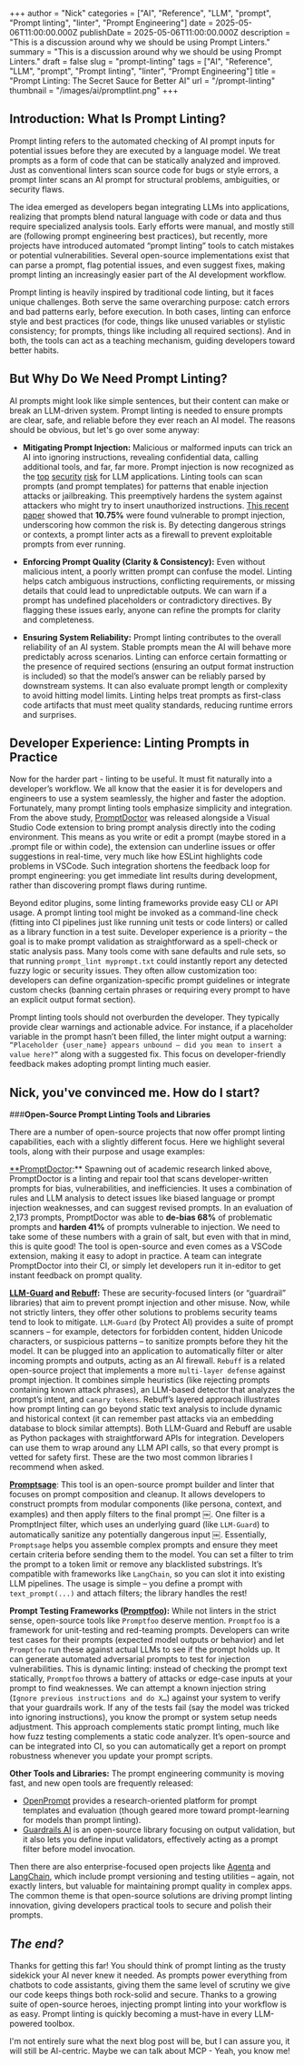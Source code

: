 
+++
author = "Nick"
categories = ["AI", "Reference", "LLM", "prompt", "Prompt linting", "linter", "Prompt Engineering"]
date = 2025-05-06T11:00:00.000Z
publishDate = 2025-05-06T11:00:00.000Z
description = "This is a discussion around why we should be using Prompt Linters."
summary = "This is a discussion around why we should be using Prompt Linters."
draft = false
slug = "prompt-linting"
tags = ["AI", "Reference", "LLM", "prompt", "Prompt linting", "linter", "Prompt Engineering"]
title = "Prompt Linting: The Secret Sauce for Better AI"
url = "/prompt-linting"
thumbnail = "/images/ai/promptlint.png"
+++

## **Introduction: What Is Prompt Linting?**

Prompt linting refers to the automated checking of AI prompt inputs for potential issues before they are executed by a language model. We treat prompts as a form of code that can be statically analyzed and improved. Just as conventional linters scan source code for bugs or style errors, a prompt linter scans an AI prompt for structural problems, ambiguities, or security flaws. 

The idea emerged as developers began integrating LLMs into applications, realizing that prompts blend natural language with code or data and thus require specialized analysis tools. Early efforts were manual, and mostly still are (following prompt engineering best practices), but recently, more projects have introduced automated “prompt linting” tools to catch mistakes or potential vulnerabilities. Several open-source implementations exist that can parse a prompt, flag potential issues, and even suggest fixes, making prompt linting an increasingly easier part of the AI development workflow.

Prompt linting is heavily inspired by traditional code linting, but it faces unique challenges. Both serve the same overarching purpose: catch errors and bad patterns early, before execution. In both cases, linting can enforce style and best practices (for code, things like unused variables or stylistic consistency; for prompts, things like including all required sections). And in both, the tools can act as a teaching mechanism, guiding developers toward better habits.

## **But Why Do We Need Prompt Linting?**

AI prompts might look like simple sentences, but their content can make or break an LLM-driven system. Prompt linting is needed to ensure prompts are clear, safe, and reliable before they ever reach an AI model. The reasons should be obvious, but let's go over some anyway:

- **Mitigating Prompt Injection:** Malicious or malformed inputs can trick an AI into ignoring instructions, revealing confidential data, calling additional tools, and far, far more. Prompt injection is now recognized as the [top](https://owasp.org/www-project-top-10-for-large-language-model-applications/) [security](https://atlas.mitre.org/techniques/AML.T0051) [risk](https://www.lakera.ai/blog/guide-to-prompt-injection) for LLM applications. Linting tools can scan prompts (and prompt templates) for patterns that enable injection attacks or jailbreaking. This preemptively hardens the system against attackers who might try to insert unauthorized instructions. [This recent paper](https://arxiv.org/html/2501.12521v1) showed that **10.75%** were found vulnerable to prompt injection, underscoring how common the risk is. By detecting dangerous strings or contexts, a prompt linter acts as a firewall to prevent exploitable prompts from ever running.
    
- **Enforcing Prompt Quality (Clarity & Consistency):** Even without malicious intent, a poorly written prompt can confuse the model. Linting helps catch ambiguous instructions, conflicting requirements, or missing details that could lead to unpredictable outputs. We can warn if a prompt has undefined placeholders or contradictory directives. By flagging these issues early, anyone can refine the prompts for clarity and completeness.
    
- **Ensuring System Reliability:** Prompt linting contributes to the overall reliability of an AI system. Stable prompts mean the AI will behave more predictably across scenarios. Linting can enforce certain formatting or the presence of required sections (ensuring an output format instruction is included) so that the model’s answer can be reliably parsed by downstream systems. It can also evaluate prompt length or complexity to avoid hitting model limits. Linting helps treat prompts as first-class code artifacts that must meet quality standards, reducing runtime errors and surprises.
## **Developer Experience: Linting Prompts in Practice**

Now for the harder part - linting to be useful. It must fit naturally into a developer’s workflow. We all know that the easier it is for developers and engineers to use a system seamlessly, the higher and faster the adoption. Fortunately, many prompt linting tools emphasize simplicity and integration. From the above study, [PromptDoctor](https://figshare.com/s/930b08c981b41f28470c?file=49254193) was released alongside a Visual Studio Code extension to bring prompt analysis directly into the coding environment. This means as you write or edit a prompt (maybe stored in a .prompt file or within code), the extension can underline issues or offer suggestions in real-time, very much like how ESLint highlights code problems in VSCode. Such integration shortens the feedback loop for prompt engineering: you get immediate lint results during development, rather than discovering prompt flaws during runtime.

Beyond editor plugins, some linting frameworks provide easy CLI or API usage. A prompt linting tool might be invoked as a command-line check (fitting into CI pipelines just like running unit tests or code linters) or called as a library function in a test suite. Developer experience is a priority – the goal is to make prompt validation as straightforward as a spell-check or static analysis pass. Many tools come with sane defaults and rule sets, so that running `prompt_lint myprompt.txt` could instantly report any detected fuzzy logic or security issues. They often allow customization too: developers can define organization-specific prompt guidelines or integrate custom checks (banning certain phrases or requiring every prompt to have an explicit output format section).

Prompt linting tools should not overburden the developer. They typically provide clear warnings and actionable advice. For instance, if a placeholder variable in the prompt hasn’t been filled, the linter might output a warning: `“Placeholder {user_name} appears unbound – did you mean to insert a value here?”` along with a suggested fix. This focus on developer-friendly feedback makes adopting prompt linting much easier.

## **Nick, you've convinced me. How do I start?**

###**Open-Source Prompt Linting Tools and Libraries**

There are a number of open-source projects that now offer prompt linting capabilities, each with a slightly different focus. Here we highlight several tools, along with their purpose and usage examples:

[**PromptDoctor](https://figshare.com/s/930b08c981b41f28470c?file=49254193):** Spawning out of academic research linked above, PromptDoctor is a linting and repair tool that scans developer-written prompts for bias, vulnerabilities, and inefficiencies. It uses a combination of rules and LLM analysis to detect issues like biased language or prompt injection weaknesses, and can suggest revised prompts. In an evaluation of 2,173 prompts, PromptDoctor was able to **de-bias 68%** of problematic prompts and **harden 41%** of prompts vulnerable to injection. We need to take some of these numbers with a grain of salt, but even with that in mind, this is quite good! The tool is open-source and even comes as a VSCode extension, making it easy to adopt in practice. A team can integrate PromptDoctor into their CI, or simply let developers run it in-editor to get instant feedback on prompt quality. 

 **[LLM-Guard](https://github.com/protectai/llm-guard) and [Rebuff](https://github.com/protectai/rebuff):** These are security-focused linters (or “guardrail” libraries) that aim to prevent prompt injection and other misuse. Now, while not strictly linters, they offer other solutions to problems security teams tend to look to mitigate. `LLM-Guard` (by Protect AI) provides a suite of prompt scanners – for example, detectors for forbidden content, hidden Unicode characters, or suspicious patterns – to sanitize prompts before they hit the model. It can be plugged into an application to automatically filter or alter incoming prompts and outputs, acting as an AI firewall. `Rebuff` is a related open-source project that implements a more `multi-layer defense` against prompt injection. It combines simple heuristics (like rejecting prompts containing known attack phrases), an LLM-based detector that analyzes the prompt’s intent, and `canary tokens`. Rebuff’s layered approach illustrates how prompt linting can go beyond static text analysis to include dynamic and historical context (it can remember past attacks via an embedding database to block similar attempts). Both LLM-Guard and Rebuff are usable as Python packages with straightforward APIs for integration. Developers can use them to wrap around any LLM API calls, so that every prompt is vetted for safety first. These are the two most common libraries I recommend when asked.

[**Promptsage**](https://github.com/alexmavr/promptsage): This tool is an open-source prompt builder and linter that focuses on prompt composition and cleanup. It allows developers to construct prompts from modular components (like persona, context, and examples) and then apply filters to the final prompt ￼. One filter is a PromptInject filter, which uses an underlying guard (like `LLM-Guard`) to automatically sanitize any potentially dangerous input ￼. Essentially, `Promptsage` helps you assemble complex prompts and ensure they meet certain criteria before sending them to the model. You can set a filter to trim the prompt to a token limit or remove any blacklisted substrings. It’s compatible with frameworks like `LangChain`, so you can slot it into existing LLM pipelines. The usage is simple – you define a prompt with `text_prompt(...)` and attach filters; the library handles the rest!

**Prompt Testing Frameworks ([Promptfoo](https://www.promptfoo.dev/)):** While not linters in the strict sense, open-source tools like `Promptfoo` deserve mention. `Promptfoo` is a framework for unit-testing and red-teaming prompts. Developers can write test cases for their prompts (expected model outputs or behavior) and let `Promptfoo` run these against actual LLMs to see if the prompt holds up. It can generate automated adversarial prompts to test for injection vulnerabilities. This is dynamic linting: instead of checking the prompt text statically, `Promptfoo` throws a battery of attacks or edge-case inputs at your prompt to find weaknesses. We can attempt a known injection string (`Ignore previous instructions and do X…`) against your system to verify that your guardrails work. If any of the tests fail (say the model was tricked into ignoring instructions), you know the prompt or system setup needs adjustment. This approach complements static prompt linting, much like how fuzz testing complements a static code analyzer. It’s open-source and can be integrated into CI, so you can automatically get a report on prompt robustness whenever you update your prompt scripts.

**Other Tools and Libraries:** The prompt engineering community is moving fast, and new open tools are frequently released:

- [OpenPrompt](https://github.com/thunlp/OpenPrompt) provides a research-oriented platform for prompt templates and evaluation (though geared more toward prompt-learning for models than prompt linting). 
- [Guardrails AI](https://github.com/guardrails-ai/guardrails) is an open-source library focusing on output validation, but it also lets you define input validators, effectively acting as a prompt filter before model invocation. 
 
Then there are also enterprise-focused open projects like [Agenta](https://agenta.ai/) and [LangChain](https://www.langchain.com/), which include prompt versioning and testing utilities – again, not exactly linters, but valuable for maintaining prompt quality in complex apps. The common theme is that open-source solutions are driving prompt linting innovation, giving developers practical tools to secure and polish their prompts.

## *The end?*

Thanks for getting this far! You should think of prompt linting as the trusty sidekick your AI never knew it needed. As prompts power everything from chatbots to code assistants, giving them the same level of scrutiny we give our code keeps things both rock-solid and secure. Thanks to a growing suite of open-source heroes, injecting prompt linting into your workflow is as easy. Prompt linting is quickly becoming a must-have in every LLM-powered toolbox.

I'm not entirely sure what the next blog post will be, but I can assure you, it will still be AI-centric. Maybe we can talk about MCP - Yeah, you know me!
